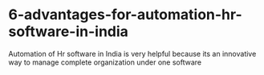 # 6-advantages-for-automation-hr-software-in-india
Automation of Hr software in India is very helpful because its an innovative way to manage complete organization under one software 
